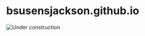 bsusensjackson.github.io
========================

![Under construction](http://www.theedgeconstructionco.com/wp-content/uploads/2012/02/under_construction2.gif)
